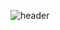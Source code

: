 ![header](https://capsule-render.vercel.app/api?type=venom&color=0:C8D6B5,100:8FBBCC&text=itsme&fontColor=434343)

<!--
**soconzan/soconzan** is a ✨ _special_ ✨ repository because its `README.md` (this file) appears on your GitHub profile.

Here are some ideas to get you started:

- 🔭 I’m currently working on ...
- 🌱 I’m currently learning ...
- 👯 I’m looking to collaborate on ...
- 🤔 I’m looking for help with ...
- 💬 Ask me about ...
- 📫 How to reach me: ...
- 😄 Pronouns: ...
- ⚡ Fun fact: ...
-->
